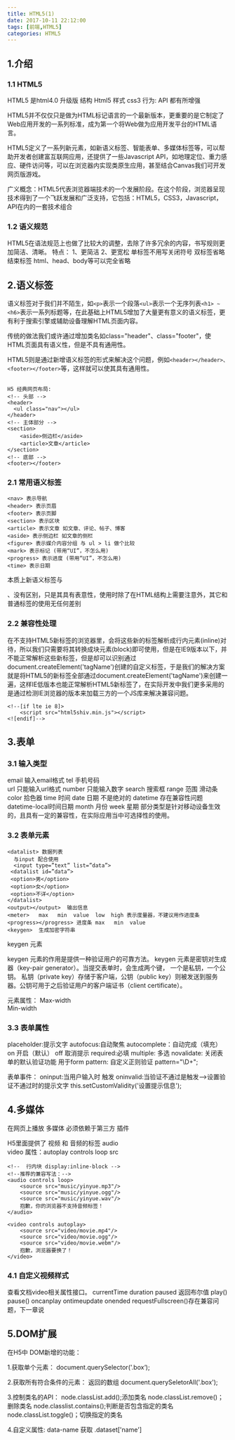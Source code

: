 ```yaml
---
title: HTML5(1)
date: 2017-10-11 22:12:00
tags: [前端,HTML5]
categories: HTML5
---
```

## 1.介绍 ##

### 1.1 HTML5 ###
HTML5  是html4.0 升级版
结构 Html5 
样式 css3 
行为: API  都有所增强 

HTML5并不仅仅只是做为HTML标记语言的一个最新版本，更重要的是它制定了Web应用开发的一系列标准，成为第一个将Web做为应用开发平台的HTML语言。

HTML5定义了一系列新元素，如新语义标签、智能表单、多媒体标签等，可以帮助开发者创建富互联网应用，还提供了一些Javascript API，如地理定位、重力感应、硬件访问等，可以在浏览器内实现类原生应用，甚至结合Canvas我们可开发网页版游戏。

广义概念：HTML5代表浏览器端技术的一个发展阶段。在这个阶段，浏览器呈现技术得到了一个飞跃发展和广泛支持，它包括：HTML5，CSS3，Javascript，API在内的一套技术组合 

### 1.2 语义规范 ###
HTML5在语法规范上也做了比较大的调整，去除了许多冗余的内容，书写规则更加简洁、清晰。
特点：
1、更简洁
2、更宽松
单标签不用写关闭符号
双标签省略结束标签
html、head、body等可以完全省略	

## 2.语义标签 ##
语义标签对于我们并不陌生，如`<p>`表示一个段落`<ul>`表示一个无序列表`<h1> ~ <h6>`表示一系列标题等，在此基础上HTML5增加了大量更有意义的语义标签，更有利于搜索引擎或辅助设备理解HTML页面内容。

传统的做法我们或许通过增加类名如class="header"、class="footer"，使HTML页面具有语义性，但是不具有通用性。

HTML5则是通过新增语义标签的形式来解决这个问题，例如`<header></header>、<footer></footer>`等，这样就可以使其具有通用性。
```

H5 经典网页布局:
<!-- 头部 -->
<header>
  <ul class="nav"></ul>
</header>
<!-- 主体部分 -->
<section>
    <aside>侧边栏</aside>
    <article>文章</article>
</section>
<!-- 底部 -->
<footer></footer>
```
### 2.1 常用语义标签 ###
```
<nav> 表示导航
<header> 表示页眉
<footer> 表示页脚
<section> 表示区块
<article> 表示文章 如文章、评论、帖子、博客
<aside> 表示侧边栏 如文章的侧栏
<figure> 表示媒介内容分组 与 ul > li 做个比较
<mark> 表示标记 (带用“UI”，不怎么用)
<progress> 表示进度 (带用“UI”，不怎么用)
<time> 表示日期
```
本质上新语义标签与<div>、<span>没有区别，只是其具有表意性，使用时除了在HTML结构上需要注意外，其它和普通标签的使用无任何差别

### 2.2 兼容性处理 ###
在不支持HTML5新标签的浏览器里，会将这些新的标签解析成行内元素(inline)对待，所以我们只需要将其转换成块元素(block)即可使用，但是在IE9版本以下，并不能正常解析这些新标签，但是却可以识别通过document.createElement('tagName')创建的自定义标签，于是我们的解决方案就是将HTML5的新标签全部通过document.createElement('tagName')来创建一遍，这样IE低版本也能正常解析HTML5新标签了，在实际开发中我们更多采用的是通过检测IE浏览器的版本来加载三方的一个JS库来解决兼容问题。

```
<!--[if lte ie 8]>
	<script src="html5shiv.min.js"></script>
<![endif]-->
```

## 3.表单 ##

### 3.1 输入类型 ###
email 输入email格式
tel 手机号码  
url 只能输入url格式
number 只能输入数字
search 搜索框
range 范围 滑动条
color 拾色器
time	时间
date 日期 不是绝对的
datetime 存在兼容性问题
datetime-local时间日期
month 月份
week 星期
部分类型是针对移动设备生效的，且具有一定的兼容性，在实际应用当中可选择性的使用。

### 3.2 表单元素 ###
```
<datalist> 数据列表
  与input 配合使用
  <input type=”text” list=”data”>
 <datalist id=”data”>
 <option>男</option>
 <option>女</option>
 <option>不详</option> 
</datalist>
<output></output>  输出信息
<meter>   max   min  value  low  high 表示度量器，不建议用作进度条
<progress></progress> 进度条 max   min  value
<keygen>  生成加密字符串
```
keygen 元素  

keygen 元素的作用是提供一种验证用户的可靠方法。 
keygen 元素是密钥对生成器（key-pair generator）。当提交表单时，会生成两个键，    一个是私钥，一个公钥。 
私钥（private key）存储于客户端，公钥（public key）则被发送到服务器。公钥可用于之后验证用户的客户端证书（client certificate）。

元素属性：
Max-width   
Min-width 

### 3.3 表单属性 ###
placeholder:提示文字
autofocus:自动聚焦
autocomplete：自动完成（填充）  on 开启（默认）   off 取消提示
required:必填
multiple: 多选
novalidate: 关闭表单的默认验证功能 用于form
pattern:  自定义正则验证 pattern="\D+";

表单事件：
oninput:当用户输入时 触发
oninvalid:当验证不通过是触发-->设置验证不通过时的提示文字
this.setCustomValidity('设置提示信息');

## 4.多媒体 ##
在网页上播放 多媒体 必须依赖于第三方 插件

H5里面提供了 视频 和 音频的标签
audio  
video
属性：autoplay controls loop src
```
<!--  行内块 display:inline-block -->
<!--推荐的兼容写法：-->
<audio controls loop>
    <source src="music/yinyue.mp3"/>
    <source src="music/yinyue.ogg"/>
    <source src="music/yinyue.wav"/>
    抱歉，你的浏览器不支持音频标签！
</audio>
```
```
<video controls autoplay>
    <source src="video/movie.mp4"/>
    <source src="video/movie.ogg"/>
    <source src="video/movie.webm"/>
    抱歉，浏览器要换了！
</video>
```
### 4.1 自定义视频样式 ###
查看文档video相关属性接口。
currentTime
duration
paused 返回布尔值
play()
pause()
oncanplay
ontimeupdate
onended
requestFullscreen()存在兼容问题，下一章说

## 5.DOM扩展 ##
在H5中 DOM新增的功能：

1.获取单个元素：
document.querySelector('.box‘);

2.获取所有符合条件的元素：  返回的数组
document.querySeletorAll('.box');

3.控制类名的API：
node.classList.add();添加类名
node.classList.remove()；删除类名
node.classlist.contains();判断是否包含指定的类名
node.classList.toggle()；切换指定的类名

4.自定义属性:
data-name
获取
.dataset['name'] 